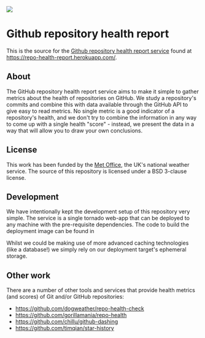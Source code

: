 ![](https://repo-health-report.herokuapp.com/static/img/heart.png)

# Github repository health report

This is the source for the [Github repository health report service](https://repo-health-report.herokuapp.com/) found at https://repo-health-report.herokuapp.com/.

## About

The GitHub repository health report service aims to make it simple to gather metrics about the health of repositories on GitHub.
We study a repository's commits and combine this with data available through the GitHub API to give easy to read metrics.
No single metric is a good indicator of a repository's health, and we don't try to combine the information in any way to come up with a single health "score" -
instead, we present the data in a way that will allow you to draw your own conclusions.

## License

This work has been funded by the [Met Office](https://www.metoffice.gov.uk/), the UK's national weather service.
The source of this repository is licensed under a BSD 3-clause license.

## Development

We have intentionally kept the development setup of this repository very simple.
The service is a single tornado web-app that can be deployed to any machine with the pre-requisite dependencies.
The code to build the deployment image can be found in 

Whilst we could be making use of more advanced
caching technologies (like a database!) we simply rely on our deployment target's ephemeral storage. 


## Other work

There are a number of other tools and services that provide health metrics (and scores) of Git and/or GitHub repositories:

 * https://github.com/dogweather/repo-health-check
 * https://github.com/gorillamania/repo-health
 * https://github.com/chillu/github-dashing
 * https://github.com/timqian/star-history
